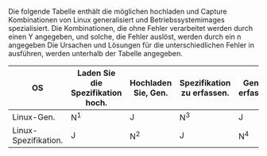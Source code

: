Die folgende Tabelle enthält die möglichen hochladen und Capture Kombinationen von Linux generalisiert und Betriebssystemimages spezialisiert. Die Kombinationen, die ohne Fehler verarbeitet werden durch einen Y angegeben, und solche, die Fehler auslöst, werden durch ein n angegeben Die Ursachen und Lösungen für die unterschiedlichen Fehler in ausführen, werden unterhalb der Tabelle angegeben.

| OS | Laden Sie die Spezifikation hoch. | Hochladen Sie, Gen. | Spezifikation zu erfassen. | Gen zu erfassen. |
| --- | --- | --- | --- | --- |
| Linux-Gen. |N<sup>1</sup> |J |N<sup>3</sup> |J |
| Linux-Spezifikation. |J |N<sup>2</sup> |J |N<sup>4</sup> |

